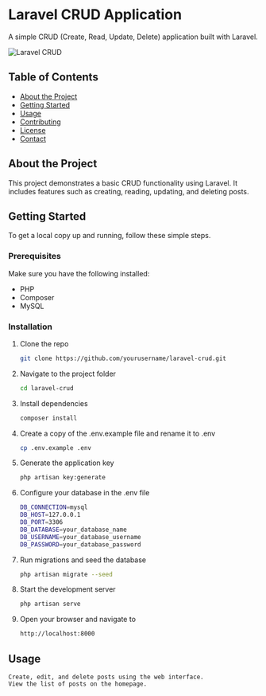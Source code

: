 # Laravel CRUD Application

A simple CRUD (Create, Read, Update, Delete) application built with Laravel.

![Laravel CRUD](./public/images/laravel-crud.png)

## Table of Contents

- [About the Project](#about-the-project)
- [Getting Started](#getting-started)
- [Usage](#usage)
- [Contributing](#contributing)
- [License](#license)
- [Contact](#contact)

## About the Project

This project demonstrates a basic CRUD functionality using Laravel. It includes features such as creating, reading, updating, and deleting posts.

## Getting Started

To get a local copy up and running, follow these simple steps.

### Prerequisites

Make sure you have the following installed:

- PHP
- Composer
- MySQL

### Installation

1. Clone the repo
   ```sh
   git clone https://github.com/yourusername/laravel-crud.git
2. Navigate to the project folder
   ```sh
   cd laravel-crud
3. Install dependencies
    ```sh
    composer install
4. Create a copy of the .env.example file and rename it to .env
    ```sh
    cp .env.example .env
5. Generate the application key
   ```sh
   php artisan key:generate
6. Configure your database in the .env file
    ```sh
    DB_CONNECTION=mysql
    DB_HOST=127.0.0.1
    DB_PORT=3306
    DB_DATABASE=your_database_name
    DB_USERNAME=your_database_username
    DB_PASSWORD=your_database_password
7. Run migrations and seed the database
   ```sh
   php artisan migrate --seed
8. Start the development server
   ```sh
   php artisan serve

9. Open your browser and navigate to
   ```sh
   http://localhost:8000
## Usage
    Create, edit, and delete posts using the web interface.
    View the list of posts on the homepage.

